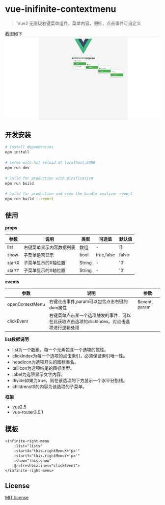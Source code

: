 # vue-inifinite-contextmenu

> Vue2 无限级右键菜单组件，菜单内容，图标，点击事件可自定义

截图如下
![](https://github.com/flyl3una/vue-inifinite-contextmenu/raw/master/src/assets/1.png)

## 开发安装

``` bash
# install dependencies
npm install

# serve with hot reload at localhost:8080
npm run dev

# build for production with minification
npm run build

# build for production and view the bundle analyzer report
npm run build --report
```

## 使用

**props**

| 参数     | 说明           | 类型     | 可选值        | 默认值   |
| ------ | ------------ | ------ | ---------- | ----- |
| list   | 右键菜单显示内容数据列表 | 数组     | -          | []    |
| show   | 子菜单是否显示      | bool   | true,false | false |
| startX | 子菜单显示的X轴位置   | String | -          | '0'   |
| startY | 子菜单显示的X轴位置   | String | -          | '0'   |

**events**

| 参数              | 说明                                     | 参数            |
| --------------- | -------------------------------------- | ------------- |
| openContextMenu | 右键点击事件,param可以包含点击右键的dom属性             | $event, param |
| clickEvent      | 右键菜单点击某一个选项触发的事件，可以在此获取点击选项的clickIndex。对点击选项进行逻辑处理 |               |

**list数据说明**

- list为一个数组，每一个元素包含一个选项的属性。
- clickIndex为每一个选项的点击索引，必须保证索引唯一性。
- headIcon为选项开头的图标类名。
- tailIcon为选项结尾的图标类型。
- label为选项显示文字内容。
- divide如果为true，则在该选项的下方显示一个水平分割线。
- childrens中的内容为该选项的子菜单。

**框架**

- vue2.5
- vue-router3.0.1

## 模板

```vue
<infinite-right-menu 
    :list="lists" 
    :startX="this.rightMenuX+'px'"
    :startY="this.rightMenuY+'px'"
    :show="this.show" 
    @refreshbizlines="clickEvent">
</infinite-right-menu>
```

## License

[MIT license](https://github.com/mauricius/vue-draggable-resizable/blob/master/LICENSE)